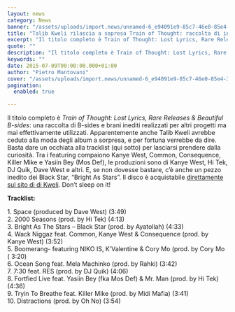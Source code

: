 ```yaml
---
layout: news
category: News
banner: "/assets/uploads/import.news/unnamed-6_e94091e9-85c7-46e0-85e4-3e9f6ebb3090_1024x1024.jpg"
title: "Talib Kweli rilascia a sopresa Train of Thought: raccolta di inediti con Kanye West, Common e molti altri"
excerpt: "Il titolo completo è Train of Thought: Lost Lyrics, Rare Releases & Beautiful B-sides: una raccolta di B-sides e brani inediti realizzati per altri progetti ma mai effettivamente utilizzati. Apparentemente anche Talib Kweli avrebbe ceduto alla moda degli album a sorpresa, e per fortuna verrebbe da dire. Basta dare un occhiata alla tracklist (qui sotto) [&hellip"
quote: ""
description: "Il titolo completo è Train of Thought: Lost Lyrics, Rare Releases & Beautiful B-sides: una raccolta di B-sides e brani inediti realizzati per altri progetti ma mai effettivamente utilizzati. Apparentemente anche Talib Kweli avrebbe ceduto alla moda degli album a sorpresa, e per fortuna verrebbe da dire. Basta dare un occhiata alla tracklist (qui sotto) [&hellip"
keywords: ""
date: 2015-07-09T00:00:00.000+01:00
author: "Pietro Mantovani"
cover: "/assets/uploads/import.news/unnamed-6_e94091e9-85c7-46e0-85e4-3e9f6ebb3090_1024x1024.jpg"
pagination:
  enabled: true

---
```


[](https://hotmc.com/wp-content/uploads/2015/07/unnamed-6%5Fe94091e9-85c7-46e0-85e4-3e9f6ebb3090%5F1024x1024.jpg)

Il titolo completo è _Train of Thought: Lost Lyrics, Rare Releases & Beautiful B-sides_: una raccolta di B-sides e brani inediti realizzati per altri progetti ma mai effettivamente utilizzati. Apparentemente anche Talib Kweli avrebbe ceduto alla moda degli album a sorpresa, e per fortuna verrebbe da dire. Basta dare un occhiata alla tracklist (qui sotto) per lasciarsi prendere dalla curiosità. Tra i featuring compaiono Kanye West, Common, Consequence, Killer Mike e Yasiin Bey (Mos Def), le produzioni sono di Kanye West, Hi Tek, DJ Quik, Dave West e altri. E, se non dovesse bastare, c’è anche un pezzo inedito dei Black Star, “Bright As Stars”. Il disco è acquistabile [direttamente sul sito di di Kweli](http://kweliclub.com/collections/music-store/products/talib-kweli-train-of-thought-lost-lyrics-rare-releases-beautiful-b-sides-vol-1). Don’t sleep on it!

**Tracklist:**

1\. Space (produced by Dave West) (3:49)  
2\. 2000 Seasons (prod. by Hi Tek) (4:13)  
3\. Bright As The Stars – Black Star (prod. by Ayatollah) (4:33)  
4\. Wack Niggaz feat. Common, Kanye West & Consequence (prod. by Kanye West) (3:52)  
5\. Boomerang- featuring NIKO IS, K’Valentine & Cory Mo (prod. by Cory Mo ( 3:20)  
6\. Ocean Song feat. Mela Machinko (prod. by Rahki) (3:42)  
7\. 7:30 feat. RES (prod. by DJ Quik) (4:06)  
8\. Fortfied Live feat. Yasiin Bey (fka Mos Def) & Mr. Man (prod. by Hi Tek) (4:36)  
9\. Tryin To Breathe feat. Killer Mike (prod. by Midi Mafia) (3:41)  
10\. Distractions (prod. by Oh No) (3:54)